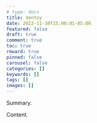 ```yaml
---
# type: docs 
title: Ventoy
date: 2022-11-30T15:00:01-05:00
featured: false
draft: true
comment: true
toc: true
reward: true
pinned: false
carousel: false
categories: []
keywords: []
tags: []
images: []
---
```


Summary.

<!--more-->

Content.
